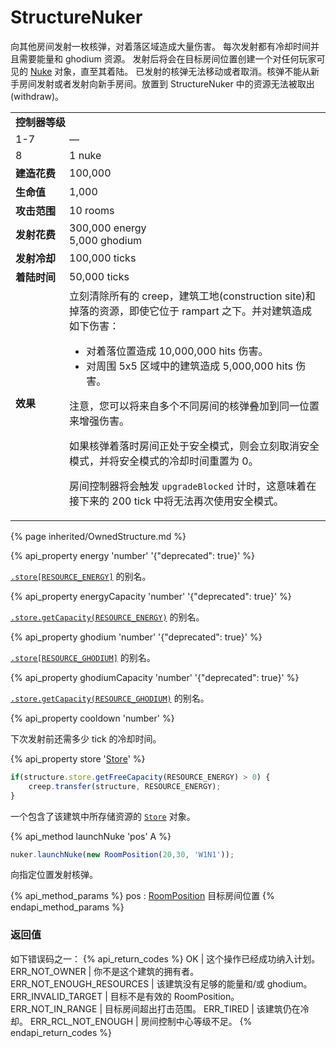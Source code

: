 # StructureNuker

<img src="img/nuke.png" alt="" align="right" />

向其他房间发射一枚核弹，对着落区域造成大量伤害。
每次发射都有冷却时间并且需要能量和 ghodium 资源。
发射后将会在目标房间位置创建一个对任何玩家可见的 [Nuke](#Nuke) 对象，直至其着陆。
已发射的核弹无法移动或者取消。核弹不能从新手房间发射或者发射向新手房间。放置到 StructureNuker 中的资源无法被取出 (withdraw)。

<table class="table gameplay-info">
    <tbody>
    <tr>
        <td colspan="2" style="width: 70px;"><strong>控制器等级</strong></td>
    </tr>
    <tr>
        <td>1-7</td>
        <td>—</td>
    </tr>
    <tr>
        <td>8</td>
        <td>1 nuke</td>
    </tr>
    <tr>
        <td style="width: 70px;"><strong>建造花费</strong></td>
        <td>100,000</td>
    </tr>
    <tr>
        <td style="width: 70px;"><strong>生命值</strong></td>
        <td>1,000</td>
    </tr>
    <tr>
        <td style="width: 70px;"><strong>攻击范围</strong></td>
        <td>10 rooms</td>
    </tr>
    <tr>
        <td style="width: 70px;"><strong>发射花费</strong></td>
        <td>300,000 energy<br /> 5,000 ghodium</td>
    </tr>
    <tr>
        <td style="width: 70px;"><strong>发射冷却</strong></td>
        <td>100,000 ticks</td>
    </tr>
    <tr>
        <td style="width: 70px;"><strong>着陆时间</strong></td>
        <td>50,000 ticks</td>
    </tr>
    <tr>
        <td style="width: 70px;"><strong>效果</strong></td>
        <td>立刻清除所有的 creep，建筑工地(construction site)和掉落的资源，即使它位于 rampart 之下。并对建筑造成如下伤害：
            <ul>
                <li>对着落位置造成 10,000,000 hits 伤害。</li>
                <li>对周围 5x5 区域中的建筑造成 5,000,000 hits 伤害。</li>
            </ul>
            <p>注意，您可以将来自多个不同房间的核弹叠加到同一位置来增强伤害。</p>
            <p>如果核弹着落时房间正处于安全模式，则会立刻取消安全模式，并将安全模式的冷却时间重置为 0。</p>
            <p>房间控制器将会触发 <code>upgradeBlocked</code> 计时，这意味着在接下来的 200 tick 中将无法再次使用安全模式。</p>
        </td>
    </tr>
    </tbody>
</table>

{% page inherited/OwnedStructure.md %}


{% api_property energy 'number' '{"deprecated": true}' %}
                                                                
[`.store[RESOURCE_ENERGY]`](#StructureExtension.store) 的别名。



{% api_property energyCapacity 'number' '{"deprecated": true}' %}
                                                                                                                
[`.store.getCapacity(RESOURCE_ENERGY)`](#Store.getCapacity) 的别名。



{% api_property ghodium 'number' '{"deprecated": true}' %}
                                                                 
[`.store[RESOURCE_GHODIUM]`](#StructureExtension.store) 的别名。



{% api_property ghodiumCapacity 'number' '{"deprecated": true}' %}
                                                                                                                 
[`.store.getCapacity(RESOURCE_GHODIUM)`](#Store.getCapacity) 的别名。



{% api_property cooldown 'number' %}



下次发射前还需多少 tick 的冷却时间。


{% api_property store '<a href="#Store">Store</a>' %}

```javascript
if(structure.store.getFreeCapacity(RESOURCE_ENERGY) > 0) {
    creep.transfer(structure, RESOURCE_ENERGY);
}
```


一个包含了该建筑中所存储资源的 [`Store`](#Store) 对象。



{% api_method launchNuke 'pos' A %}

```javascript
nuker.launchNuke(new RoomPosition(20,30, 'W1N1'));
```

向指定位置发射核弹。

{% api_method_params %}
pos : <a href="#RoomPosition">RoomPosition</a>
目标房间位置
{% endapi_method_params %}


### 返回值

如下错误码之一：
{% api_return_codes %}
OK | 这个操作已经成功纳入计划。
ERR_NOT_OWNER | 你不是这个建筑的拥有者。
ERR_NOT_ENOUGH_RESOURCES | 该建筑没有足够的能量和/或 ghodium。
ERR_INVALID_TARGET | 目标不是有效的 RoomPosition。
ERR_NOT_IN_RANGE | 目标房间超出打击范围。
ERR_TIRED | 该建筑仍在冷却。
ERR_RCL_NOT_ENOUGH | 房间控制中心等级不足。
{% endapi_return_codes %}


